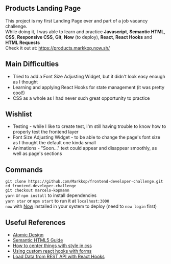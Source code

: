 ## Products Landing Page

This project is my first Landing Page ever and part of a job vacancy challenge.\
While doing it, I was able to learn and practice **Javascript**, **Semantic HTML**, **CSS**, **Responsive CSS**, **Git**, **Now** (to deploy), **React**, **React Hooks** and **HTML Requests**\
Check it out at: https://products.markkop.now.sh/

## Main Difficulties

- Tried to add a Font Size Adjusting Widget, but it didn't look easy enough as I thought
- Learning and applying React Hooks for state management (it was pretty cool!)
- CSS as a whole as I had never such great opportunity to practice

## Wishlist

- Testing - while I like to create test, I'm still having trouble to know how to properly test the frontend layer
- Font Size Adjusting Widget - to be able to change the page's font size as I thought the default one kinda small
- Animations - "Soon..." text could appear and disappear smoothly, as well as page's sections

## Commands

`git clone https://github.com/Markkop/frontend-developer-challenge.git`\
`cd frontend-developer-challenge`\
`git checkout marcelo-kopmann`\
`yarn` or `npm install` to install dependencies\
`yarn star` or `npm start` to run it at `localhost:3000`\
`now` with [Now](https://zeit.co/docs) installed in your system to deploy (need to `now login` first)

## Useful References

- [Atomic Design](http://bradfrost.com/blog/post/atomic-web-design/)
- [Semantic HTML5 Guide](https://www.semrush.com/blog/semantic-html5-guide/)
- [How to center things with style in css](https://www.freecodecamp.org/news/how-to-center-things-with-style-in-css-dc87b7542689/)
- [Using custom react hooks with forms](https://upmostly.com/tutorials/using-custom-react-hooks-simplify-forms)
- [Load Data from REST API with React Hooks](https://www.andreasreiterer.at/rest-api-react-hooks)
